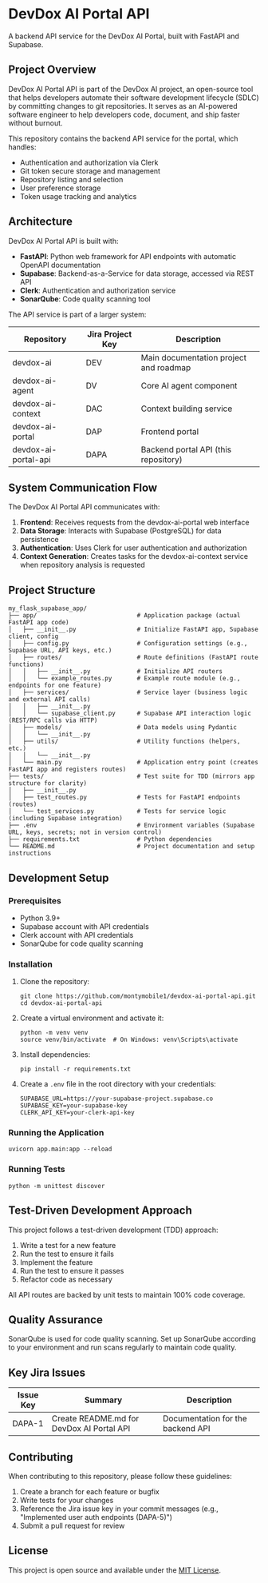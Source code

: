 # DevDox AI Portal API

A backend API service for the DevDox AI Portal, built with FastAPI and Supabase.

## Project Overview

DevDox AI Portal API is part of the DevDox AI project, an open-source tool that helps developers automate their software development lifecycle (SDLC) by committing changes to git repositories. It serves as an AI-powered software engineer to help developers code, document, and ship faster without burnout.

This repository contains the backend API service for the portal, which handles:
- Authentication and authorization via Clerk
- Git token secure storage and management
- Repository listing and selection
- User preference storage
- Token usage tracking and analytics

## Architecture

DevDox AI Portal API is built with:
- **FastAPI**: Python web framework for API endpoints with automatic OpenAPI documentation
- **Supabase**: Backend-as-a-Service for data storage, accessed via REST API
- **Clerk**: Authentication and authorization service
- **SonarQube**: Code quality scanning tool

The API service is part of a larger system:

| Repository | Jira Project Key | Description |
|------------|------------------|-------------|
| devdox-ai | DEV | Main documentation project and roadmap |
| devdox-ai-agent | DV | Core AI agent component |
| devdox-ai-context | DAC | Context building service |
| devdox-ai-portal | DAP | Frontend portal |
| devdox-ai-portal-api | DAPA | Backend portal API (this repository) |

## System Communication Flow

The DevDox AI Portal API communicates with:
1. **Frontend**: Receives requests from the devdox-ai-portal web interface
2. **Data Storage**: Interacts with Supabase (PostgreSQL) for data persistence
3. **Authentication**: Uses Clerk for user authentication and authorization
4. **Context Generation**: Creates tasks for the devdox-ai-context service when repository analysis is requested

## Project Structure

```
my_flask_supabase_app/
├── app/                            # Application package (actual FastAPI app code)
│   ├── __init__.py                 # Initialize FastAPI app, Supabase client, config
│   ├── config.py                   # Configuration settings (e.g., Supabase URL, API keys, etc.)
│   ├── routes/                     # Route definitions (FastAPI route functions)
│   │   ├── __init__.py             # Initialize API routers
│   │   └── example_routes.py       # Example route module (e.g., endpoints for one feature)
│   ├── services/                   # Service layer (business logic and external API calls)
│   │   ├── __init__.py
│   │   └── supabase_client.py      # Supabase API interaction logic (REST/RPC calls via HTTP)
│   ├── models/                     # Data models using Pydantic
│   │   └── __init__.py
│   ├── utils/                      # Utility functions (helpers, etc.)
│   │   └── __init__.py
│   └── main.py                     # Application entry point (creates FastAPI app and registers routes)
├── tests/                          # Test suite for TDD (mirrors app structure for clarity)
│   ├── __init__.py
│   ├── test_routes.py              # Tests for FastAPI endpoints (routes)
│   └── test_services.py            # Tests for service logic (including Supabase integration)
├── .env                            # Environment variables (Supabase URL, keys, secrets; not in version control)
├── requirements.txt                # Python dependencies
└── README.md                       # Project documentation and setup instructions
```

## Development Setup

### Prerequisites

- Python 3.9+
- Supabase account with API credentials
- Clerk account with API credentials
- SonarQube for code quality scanning

### Installation

1. Clone the repository:
   ```
   git clone https://github.com/montymobile1/devdox-ai-portal-api.git
   cd devdox-ai-portal-api
   ```

2. Create a virtual environment and activate it:
   ```
   python -m venv venv
   source venv/bin/activate  # On Windows: venv\Scripts\activate
   ```

3. Install dependencies:
   ```
   pip install -r requirements.txt
   ```

4. Create a `.env` file in the root directory with your credentials:
   ```
   SUPABASE_URL=https://your-supabase-project.supabase.co
   SUPABASE_KEY=your-supabase-key
   CLERK_API_KEY=your-clerk-api-key
   ```

### Running the Application

```
uvicorn app.main:app --reload
```

### Running Tests

```
python -m unittest discover
```

## Test-Driven Development Approach

This project follows a test-driven development (TDD) approach:
1. Write a test for a new feature
2. Run the test to ensure it fails
3. Implement the feature
4. Run the test to ensure it passes
5. Refactor code as necessary

All API routes are backed by unit tests to maintain 100% code coverage.

## Quality Assurance

SonarQube is used for code quality scanning. Set up SonarQube according to your environment and run scans regularly to maintain code quality.

## Key Jira Issues

| Issue Key | Summary | Description |
|-----------|---------|-------------|
| DAPA-1 | Create README.md for DevDox AI Portal API | Documentation for the backend API |

## Contributing

When contributing to this repository, please follow these guidelines:
1. Create a branch for each feature or bugfix
2. Write tests for your changes
3. Reference the Jira issue key in your commit messages (e.g., "Implemented user auth endpoints (DAPA-5)")
4. Submit a pull request for review

## License

This project is open source and available under the [MIT License](LICENSE).
